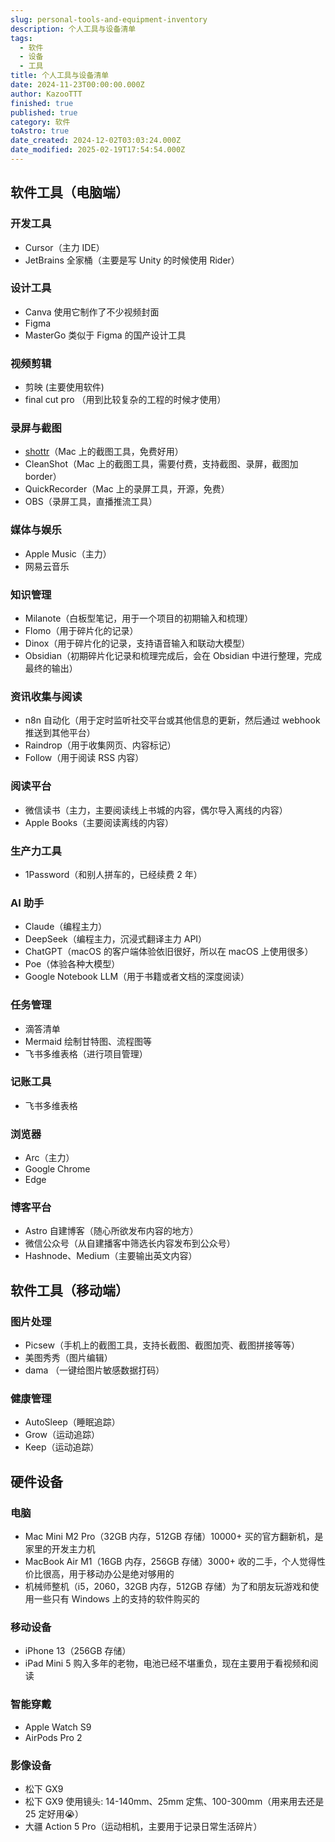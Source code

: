 ```yaml
---
slug: personal-tools-and-equipment-inventory
description: 个人工具与设备清单
tags:
  - 软件
  - 设备
  - 工具
title: 个人工具与设备清单
date: 2024-11-23T00:00:00.000Z
author: KazooTTT
finished: true
published: true
category: 软件
toAstro: true
date_created: 2024-12-02T03:03:24.000Z
date_modified: 2025-02-19T17:54:54.000Z
---
```


## 软件工具（电脑端）

### 开发工具

- Cursor（主力 IDE）
- JetBrains 全家桶（主要是写 Unity 的时候使用 Rider）

### 设计工具

- Canva 使用它制作了不少视频封面
- Figma
- MasterGo 类似于 Figma 的国产设计工具

### 视频剪辑

- 剪映 (主要使用软件)
- final cut pro （用到比较复杂的工程的时候才使用）

### 录屏与截图

- [shottr](<https://shottr.cc/>)（Mac 上的截图工具，免费好用）
- CleanShot（Mac 上的截图工具，需要付费，支持截图、录屏，截图加 border）
- QuickRecorder（Mac 上的录屏工具，开源，免费）
- OBS（录屏工具，直播推流工具）

### 媒体与娱乐

- Apple Music（主力）
- 网易云音乐

### 知识管理

- Milanote（白板型笔记，用于一个项目的初期输入和梳理）
- Flomo（用于碎片化的记录）
- Dinox（用于碎片化的记录，支持语音输入和联动大模型）
- Obsidian（初期碎片化记录和梳理完成后，会在 Obsidian 中进行整理，完成最终的输出）

### 资讯收集与阅读

- n8n 自动化（用于定时监听社交平台或其他信息的更新，然后通过 webhook 推送到其他平台）
- Raindrop（用于收集网页、内容标记）
- Follow（用于阅读 RSS 内容）

### 阅读平台

- 微信读书（主力，主要阅读线上书城的内容，偶尔导入离线的内容）
- Apple Books（主要阅读离线的内容）

### 生产力工具

- 1Password（和别人拼车的，已经续费 2 年）

### AI 助手

- Claude（编程主力）
- DeepSeek（编程主力，沉浸式翻译主力 API）
- ChatGPT（macOS 的客户端体验依旧很好，所以在 macOS 上使用很多）
- Poe（体验各种大模型）
- Google Notebook LLM（用于书籍或者文档的深度阅读）

### 任务管理

- 滴答清单
- Mermaid 绘制甘特图、流程图等
- 飞书多维表格（进行项目管理）

### 记账工具

- 飞书多维表格

### 浏览器

- Arc（主力）
- Google Chrome
- Edge

### 博客平台

- Astro 自建博客（随心所欲发布内容的地方）
- 微信公众号（从自建播客中筛选长内容发布到公众号）
- Hashnode、Medium（主要输出英文内容）

## 软件工具（移动端）

### 图片处理

- Picsew（手机上的截图工具，支持长截图、截图加壳、截图拼接等等）
- 美图秀秀（图片编辑）
- dama （一键给图片敏感数据打码）

### 健康管理

- AutoSleep（睡眠追踪）
- Grow（运动追踪）
- Keep（运动追踪）

## 硬件设备

### 电脑

- Mac Mini M2 Pro（32GB 内存，512GB 存储）10000+ 买的官方翻新机，是家里的开发主力机
- MacBook Air M1（16GB 内存，256GB 存储）3000+ 收的二手，个人觉得性价比很高，用于移动办公是绝对够用的
- 机械师整机（i5，2060，32GB 内存，512GB 存储）为了和朋友玩游戏和使用一些只有 Windows 上的支持的软件购买的

### 移动设备

- iPhone 13（256GB 存储）
- iPad Mini 5 购入多年的老物，电池已经不堪重负，现在主要用于看视频和阅读

### 智能穿戴

- Apple Watch S9
- AirPods Pro 2

### 影像设备

- 松下 GX9
- 松下 GX9 使用镜头: 14-140mm、25mm 定焦、100-300mm（用来用去还是 25 定好用😭）
- 大疆 Action 5 Pro（运动相机，主要用于记录日常生活碎片）
